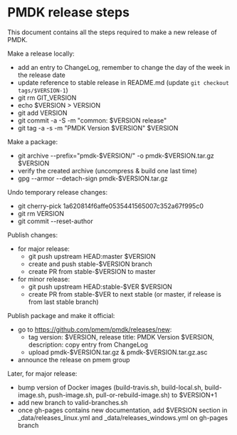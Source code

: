 # PMDK release steps

This document contains all the steps required to make a new release of PMDK.

Make a release locally:
- add an entry to ChangeLog, remember to change the day of the week in the release date
- update reference to stable release in README.md (update `git checkout tags/$VERSION-1`)
- git rm GIT_VERSION
- echo $VERSION > VERSION
- git add VERSION
- git commit -a -S -m "common: $VERSION release"
- git tag -a -s -m "PMDK Version $VERSION" $VERSION

Make a package:
- git archive --prefix="pmdk-$VERSION/" -o pmdk-$VERSION.tar.gz $VERSION
- verify the created archive (uncompress & build one last time)
- gpg --armor --detach-sign pmdk-$VERSION.tar.gz

Undo temporary release changes:
- git cherry-pick 1a620814f6affe0535441565007c352a67f995c0
- git rm VERSION
- git commit --reset-author

Publish changes:
- for major release:
  - git push upstream HEAD:master $VERSION
  - create and push stable-$VERSION branch
  - create PR from stable-$VERSION to master
- for minor release:
  - git push upstream HEAD:stable-$VER $VERSION
  - create PR from stable-$VER to next stable (or master, if release is from last stable branch)

Publish package and make it official:
- go to https://github.com/pmem/pmdk/releases/new:
  - tag version: $VERSION, release title: PMDK Version $VERSION, description: copy entry from ChangeLog
  - upload pmdk-$VERSION.tar.gz & pmdk-$VERSION.tar.gz.asc
- announce the release on pmem group

Later, for major release:
- bump version of Docker images (build-travis.sh, build-local.sh, build-image.sh, push-image.sh, pull-or-rebuild-image.sh) to $VERSION+1
- add new branch to valid-branches.sh
- once gh-pages contains new documentation, add $VERSION section in _data/releases_linux.yml and _data/releases_windows.yml on gh-pages branch
